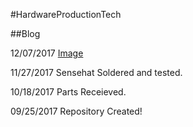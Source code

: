 #HardwareProductionTech

##Blog

12/07/2017
[Image](https://raw.githubusercontent.com/AldousMendoza/HardwareProductionTect/master/placard.img)
    
11/27/2017
Sensehat Soldered and tested.
    
10/18/2017
Parts Receieved.
   
09/25/2017
Repository Created!
